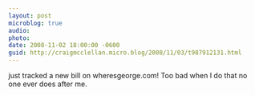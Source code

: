 ```yaml
---
layout: post
microblog: true
audio: 
photo: 
date: 2008-11-02 18:00:00 -0600
guid: http://craigmcclellan.micro.blog/2008/11/03/t987912131.html
---
```

just tracked a new bill on wheresgeorge.com!  Too bad when I do that no one ever does after me.
